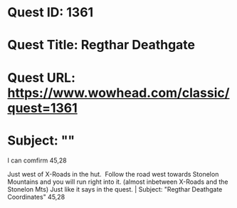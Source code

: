 # Quest ID: 1361
# Quest Title: Regthar Deathgate
# Quest URL: https://www.wowhead.com/classic/quest=1361
# Subject: "<Blank>"
I can comfirm 45,28

Just west of X-Roads in the hut.  Follow the road west towards Stonelon Mountains and you will run right into it. (almost inbetween X-Roads and the Stonelon Mts)
Just like it says in the quest. | Subject: "Regthar Deathgate Coordinates"
45,28